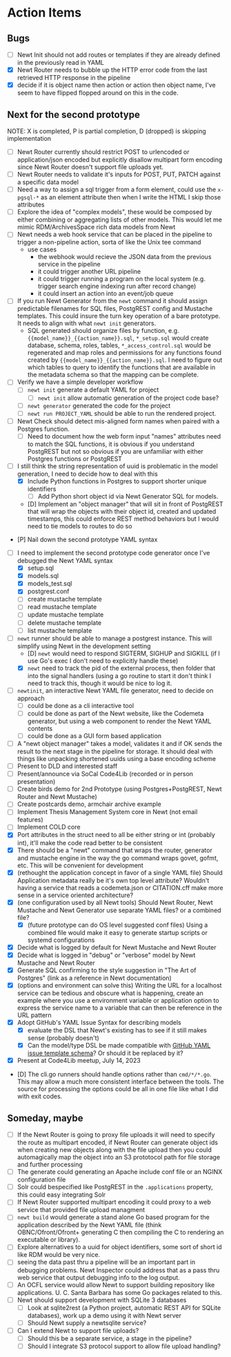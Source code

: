 
# Action Items

## Bugs

- [ ] Newt Init should not add routes or templates if they are already defined in the previously read in YAML
- [X] Newt Router needs to bubble up the HTTP error code from the last retrieved  HTTP response in the pipeline
- [X] decide if it is object name then action or action then object name, I've seem to have flipped flopped around on this in the code.

## Next for the second prototype 

NOTE: X is completed, P is partial completion, D (dropped) is skipping implementation

- [ ] Newt Router currently should restrict POST to urlencoded or application/json encoded but explicitly disallow multipart form encoding since Newt Router doesn't support file uploads yet.
- [ ] Newt Router needs to validate it's inputs for POST, PUT, PATCH against a specific data model
- [ ] Need a way to assign a sql trigger from a form element, could use the `x-pgsql-*` as an element attribute then when I write the HTML I skip those attributes
- [ ] Explore the idea of "complex models", these would be composed by either combining or aggregating lists of other models. This would let me mimic RDM/ArchivesSpace rich data models from Newt
- [ ] Newt needs a web hook service that can be placed in the pipeline to trigger a non-pipeline action, sorta of like the Unix tee command
    - use cases
        - the webhook would recieve the JSON data from the previous service in the pipeline
        - it could trigger another URL pipeline
        - it could trigger running a program on the local system (e.g. trigger search engine indexing run after record change)
        - it could insert an action into an event/job queue
- [ ] If you run Newt Generator from the `newt` command it should assign predictable filenames for SQL files, PostgREST config and Mustache templates. This could insure the turn key operation of a bare prototype. It needs to align with what `newt init` generators.
    - SQL generated should organize files by function, e.g. `{{model_name}}_{{action_name}}.sql`, `*_setup.sql` would create database, schema, roles, tables, `*_access_control.sql` would be regenerated and map roles and permissions for any functions found created by `{{model_name}}_{{action_name}}.sql`. I need to figure out which tables to query to identify the functions that are available in the metadata schema so that the mapping can be complete. 
- [ ] Verify we have a simple developer workflow
    - [ ] `newt init` generate a default YAML for project
        - [ ] `newt init` allow automatic generation of the project code base?
    - [ ] `newt generator` generated the code for the project
    - [ ] `newt run PROJECT_YAML` should be able to run the rendered project.
- [ ] Newt Check should detect mis-aligned form names when paired with a Postgres function.
    - [ ] Need to document how the web form input "names" attributes need to match the SQL functions, it is obvious if you understand PostgREST but not so obvious if you are unfamiliar with either Postgres functions or PostgREST
- [ ] I still think the string representation of uuid is problematic in the model generation, I need to decide how to deal with this
  - [X] Include Python functions in Postgres to support shorter unique identifiers
    - [ ] Add Python short object id via Newt Generator SQL for models.
  - [D] Implement an "object manager" that will sit in front of PostgREST that will wrap the objects with their object id, created and updated timestamps, this could enforce REST method behaviors but I would need to tie models to routes to do so
- [P] Nail down the second prototype YAML syntax
- [ ] I need to implement the second prototype code generator once I've debugged the Newt YAML syntax
    - [X] setup.sql
    - [X] models.sql
    - [X] models\_test.sql
    - [X] postgrest.conf
    - [ ] create mustache template
    - [ ] read mustache template
    - [ ] update mustache template
    - [ ] delete mustache template
    - [ ] list mustache template
- [ ] `newt` runner should be able to manage a postgrest instance. This will simplify using Newt in the development setting
  - [D] `newt` would need to respond SIGTERM, SIGHUP and SIGKILL (if I use Go's exec I don't need to explicitly handle these)
  - [X] `newt` need to track the pid of the external process, then folder that into the signal handlers (using a go routine to start it don't think I need to track this, though it would be nice to log it.
- [ ] `newtinit`, an interactive Newt YAML file generator, need to decide on approach
    - [ ] could be done as a cli interactive tool
    - [ ] could be done as part of the Newt website, like the Codemeta generator, but using a web component to render the Newt YAML contents
    - [ ] could be done as a GUI form based application
- [ ] A "newt object manager" takes a model, validates it and if OK sends the result to the next stage in the pipeline for storage. It should deal with things like unpacking shortened uuids using a base encoding scheme
- [ ] Present to DLD and interested staff
- [ ] Present/announce via SoCal Code4Lib (recorded or in person presentation)
- [ ] Create birds demo for 2nd Prototype (using Postgres+PostgREST, Newt Router and Newt Mustache)
- [ ] Create postcards demo, armchair archive example
- [ ] Implement Thesis Management System core in Newt (not email features)
- [ ] Implement COLD core
- [X] Port attributes in the struct need to all be either string or int (probably int), it'll make the code read better to be consistent
- [X] There should be a "newt" command that wraps the router, generator and mustache engine in the way the go command wraps govet, gofmt, etc. This will be convenient for development
- [X] (rethought the application concept in favor of a single YAML file) Should Application metadata really be it's own top level attribute? Wouldn't having a service that reads a codemeta.json or CITATION.cff make more sense in a service oriented architecture?
- [X] (one configuration used by all Newt tools) Should Newt Router, Newt Mustache and Newt Generator use separate YAML files? or a combined file?
  - [X] (future prototype can do OS level suggested conf files) Using a combined file would make it easy to generate startup scripts or systemd configurations
- [X] Decide what is logged by default for Newt Mustache and Newt Router
- [X] Decide what is logged in "debug" or "verbose" model by Newt Mustache and Newt Router
- [X] Generate SQL confirming to the style suggestion in "The Art of Postgres" (link as a reference in Newt documentation)
- [X] (options and environment can solve this) Writing the URL for a localhost service can be tedious and obscure what is happening, create an example where you use a environment variable or application option to express the service name to a variable that can then be reference in the URL pattern
- [X] Adopt GitHub's YAML Issue Syntax for describing models
  - [X] evaluate the DSL that Newt's existing has to see if it still makes sense (probably doesn't)
  - [X] Can the model/type DSL be made compatible with [GitHub YAML issue template schema](https://docs.github.com/en/communities/using-templates-to-encourage-useful-issues-and-pull-requests/syntax-for-githubs-form-schema)? Or should it be replaced by it?
- [X] Present at Code4Lib meetup, July 14, 2023
- [D] The cli.go runners should handle options rather than `cmd/*/*.go`. This may allow a much more consistent interface between the tools. The source for processing the options could be all in one file like what I did with exit codes.

## Someday, maybe

- [ ] If the Newt Router is going to proxy file uploads it will need to specify the route as multipart encoded, if Newt Router can generate object ids when creating new objects along with the file upload then you could automagically map the object into an S3 prototocol path for file storage and further processing
- [ ] The generate could generating an Apache include conf file or an NGINX configuration file
- [ ] Solr could bespecified like PostgREST in the `.applications` property, this could easy integrating Solr
- [ ] If Newt Router supported multipart encoding it could proxy to a web service that provided file upload managment
- [ ] `newt build` would generate a stand alone Go based program for the application described by the Newt YAML file (think OBNC/Ofront/Ofront+ generating C then compiling the C to rendering an executable or library).
- [ ] Explore alternatives to a uuid for object identifiers, some sort of short id like RDM would be very nice.
- [ ] seeing the data past thru a pipeline will be an important part in debugging problems. Newt Inspector could address that as a pass thru web service that output debugging info to the log output.
- [ ] An OCFL service would allow Newt to support building repository like applications. U. C. Santa Barbara has some Go packages related to this.
- [ ] Newt should support development with SQLite 3 databases
  - [ ] Look at sqlite2rest (a Python project, automatic REST API for SQLite databases), work up a demo using it with Newt server
  - [ ] Should Newt supply a newtsqlite service?
- [ ] Can I extend Newt to support file uploads?
  - [ ] Should this be a separate service, a stage in the pipeline?
  - [ ] Should I integrate S3 protocol support to allow file upload handling?
